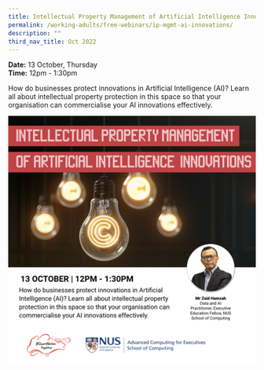 ```yaml
---
title: Intellectual Property Management of Artificial Intelligence Innovation
permalink: /working-adults/free-webinars/ip-mgmt-ai-innovations/
description: ""
third_nav_title: Oct 2022
---
```

**Date:** 13 October, Thursday
<br> **Time:** 12pm - 1:30pm

How do businesses protect innovations in Artificial Intelligence (AI)? Learn all about intellectual property protection in this space so that your organisation can commercialise your AI innovations effectively. 

![Free webinar on ip management of ai innovations for working adults](/images/oct%202022/wa_13%20oct.jpeg)